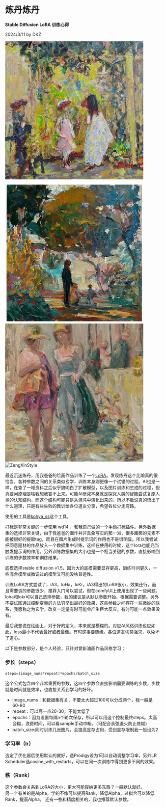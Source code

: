 # 炼丹炼丹

**Stable Diffusion LoRA 训练心得**

2024/3/11 by DKZ

![ZengXinStyle](./blogImg/48-1.jpeg)

![ZengXinStyle](./blogImg/48-2.jpeg)
![ZengXinStyle](./blogImg/48-3.jpeg)
![ZengXinStyle](./blogImg/48-4.jpeg)

最近沉迷炼丹，用我爸爸的绘画作品训练了一个[LoRA](https://civitai.com/models/337209/zengxinstyle)。发现炼丹这个比喻真的很恰当，各种参数之间的关系类似玄学，训练本身则更像一个试错的过程。AI也是一样，在查了一堆资料之后似乎搞明白了扩散模型，以及图片训练和生成的过程，但真要问原理是啥我想我答不上来。可能AI研究本身就是探究人类的智能尝试复原人类的认知结构，而这个结构可能只是从混沌中演化出来的。所以不敢说真的悟出了什么道理，只是有些失败的教训给各位道友分享，希望各位少走弯路。 

使用的工具是[kohya_ss](https://github.com/bmaltais/kohya_ss)这个工具。 

打标是非常关键的一步使用 wd14 ，和我自己做的一个[手动打标插件](https://github.com/davidkingzyb/SimpleTaggerEditor)。另外数据集的选择非常关键，由于我爸爸的画作并非具象写实的那一派，很多画面的元素不能被很好的提取tag，而且在图片生成时提示词的作用也不是很明显。所以我尝试把同意题材的作品放入一个数据集中训练，这样在使用的时候，这个lora也能充当触发提示词的作用。另外训练数据集的大小也是一个相当关键的参数，直接影响到训练的步数效率和训练结果。

底模选择stable diffusion v1.5，因为大的底模需要显存更高，训练时间更久，一些混合模型或微调过的模型又可能没啥普适性。  

训练LoRA方式尝试了，iA3，loHa，loKr。iA3得出的LoRA很小，效果还行，而且需要调的参数很少，推荐入门可以尝试，但在comfyUI上使用出现了一些问题。loha和lokr可以自己选择参数，我的建议是从默认参数开始，根据需要调整。另外不要试图通过控制变量的方法穷举出最好的效果，这些参数之间存在一些微妙的联系，我愿称之为玄学，改变一定量有时可能会产生巨大反应，有时可能一点效果没有。  

最后我想说在绘画上，对于好的定义，本来就是模糊的。对应AI风格训练也应如此，loss最小不代表最好或者最像。有时这事要随缘，各位道友切莫强求，以免坏了道心。  

以下是参数部分，是个人经验，只针对曾新油画作品风格学习：

### 步长（steps）

`steps=(image_nums*repeat)*epochs/batch_size`

这个公式包含四个非常重要的参数，这四个参数会直接影响需要训练的步数，步数就是时间就是效率，也直接关系到学习的好坏。    
- image_nums：和数据集有关，不要太大超过100可以分成两个，我一般是60-80  
- repeat：可以高一点20-30，不能太低了  
- epochs：因为设置每隔n个轮次保存，所以可以用这个控制最终steps。太高会糊，浪费时间，可以看sample手动中断。（可配合余弦退火防止炼糊）    
- batch_size:同时训练几张图片，会提高显存占用，受到显存限制我一般设为2  

### 学习率（lr）

选定了优化器后使用默认的就好，选Prodigy设为1可以自动调整学习率，另外LR Scheduler选cosine_with_restarts，可以在同一次训练中得到更多不同的效果。

### 秩（Rank）

这个参数会关系到LoRA的大小，更大可能容纳更多东西？一般默认就好。  
另一个有关的是Alpha，学的不像可以提高Rank，降低Alpha，过拟合可以降低Rank，提高Alpha。
还有一些和精度相关的，我也推荐默认参数。  





